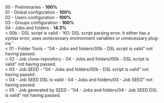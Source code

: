 00 - Preliminaries - **100%** <br>
01 - Global configuration - **100%** <br>
02 - Users configuration - **100%** <br>
03 - Groups configuration - **100%** <br>
04 - Jobs and folders - **14.3%** <br>
< 00b - DSL script is valid -  'KO: DSL script parsing error. It either has a syntax error, uses unnecessary environment variables or unnecessary plug-ins ' <br>
< 01 - Folder Tools - "04 - Jobs and folders/00b - DSL script is valid" not having passed. <br>
< 02 - Job clone-repository - 04 - Jobs and folders/00b - DSL script is valid" not having passed. <br>
< 03 - Job SEED - "04 - Jobs and folders/00b - DSL script is valid" not having passed. <br>
< 04 - Job SEED DSL is valid - 04 - Jobs and folders/03 - Job SEED" not having passed. <br>
< 05 - Job generated by SEED - "04 - Jobs and folders/04 - Job SEED DSL is valid" not having passed. <br>
